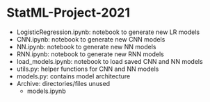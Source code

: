 # StatML-Project-2021



- LogisticRegression.ipynb: notebook to generate new LR models
- CNN.ipynb: notebook to generate new CNN models
- NN.ipynb: notebook to generate new NN models
- RNN.ipynb: notebook to generate new RNN models
- load_models.ipynb: notebook to load saved CNN and NN models
- utils.py: helper functions for CNN and NN models
- models.py: contains model architecture
- Archive: directories/files unused
  - models.ipynb

